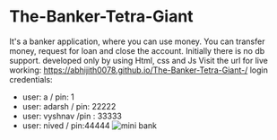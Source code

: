 # The-Banker-Tetra-Giant
It's a banker application, where you can use money. You can transfer money, request for loan and close the account. Initially there is no db support. developed only by using Html, css and Js
Visit the url for live working: https://abhijith0078.github.io/The-Banker-Tetra-Giant-/
login credentials:
 - user: a / pin: 1
 - user: adarsh / pin: 22222
 - user: vyshnav /pin : 33333
 - user: nived / pin:44444
 ![mini bank](https://github.com/abhijith0078/The-Banker-Tetra-Giant-/assets/56915507/d55bc9bd-338e-4471-952d-5f4edea551eb)
